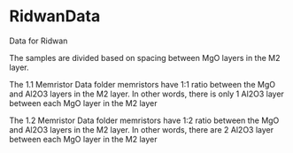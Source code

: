 # RidwanData
Data for Ridwan

The samples are divided based on spacing between MgO layers in the M2 layer.

The 1.1 Memristor Data folder memristors have 1:1 ratio between the MgO and Al2O3 layers in the M2 layer. In other words, there is only 1 Al2O3 layer between each MgO layer in the M2 layer

The 1.2 Memristor Data folder memristors have 1:2 ratio between the MgO and Al2O3 layers in the M2 layer. In other words, there are 2 Al2O3 layer between each MgO layer in the M2 layer
